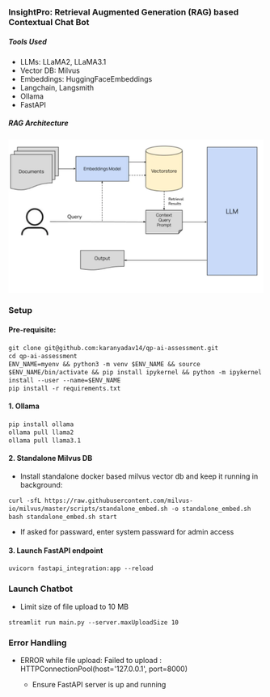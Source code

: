 ### InsightPro: Retrieval Augmented Generation (RAG) based Contextual Chat Bot  

##### Tools Used

- LLMs: LLaMA2, LLaMA3.1
- Vector DB: Milvus
- Embeddings: HuggingFaceEmbeddings
- Langchain, Langsmith
- Ollama
- FastAPI


##### RAG Architecture
![alt text](images/rag_architecture.png)


### Setup

#### Pre-requisite:
```
git clone git@github.com:karanyadav14/qp-ai-assessment.git
cd qp-ai-assessment
ENV_NAME=myenv && python3 -m venv $ENV_NAME && source $ENV_NAME/bin/activate && pip install ipykernel && python -m ipykernel install --user --name=$ENV_NAME
pip install -r requirements.txt
```

#### 1. Ollama
```
pip install ollama
ollama pull llama2
ollama pull llama3.1
```

#### 2. Standalone Milvus DB
- Install standalone docker based milvus vector db and keep it running in background: 
```
curl -sfL https://raw.githubusercontent.com/milvus-io/milvus/master/scripts/standalone_embed.sh -o standalone_embed.sh
bash standalone_embed.sh start
```

- If asked for passward, enter system passward for admin access


#### 3. Launch FastAPI endpoint
```
uvicorn fastapi_integration:app --reload
```



### Launch Chatbot

- Limit size of file upload to 10 MB
```
streamlit run main.py --server.maxUploadSize 10
```



### Error Handling
- ERROR while file upload: Failed to upload <file>: HTTPConnectionPool(host='127.0.0.1', port=8000)
  - Ensure FastAPI server is up and running

